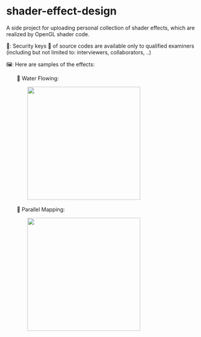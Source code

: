 # shader-effect-design
A side project for uploading personal collection of shader effects, which are realized by OpenGL shader code.

🔐: Security keys 🔑 of source codes are available only to qualified examiners (including but not limited to: interviewers, collaborators, ..) 

🖼️: Here are samples of the effects:

&emsp;&emsp;💠 Water Flowing:
   
&emsp;&emsp;&emsp;&emsp;<img src="Water_Flowing/Water_Flowing.gif" width="300"/>

&emsp;&emsp;💠 Parallel Mapping:
   
&emsp;&emsp;&emsp;&emsp;<img src="Parallel_Mapping/Parallel_Mapping.gif" width="300"/>
